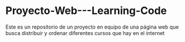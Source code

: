 # Proyecto-Web---Learning-Code
Este es un repositorio de un proyecto en equipo de una página web que busca distribuir y ordenar diferentes cursos que hay en el internet
